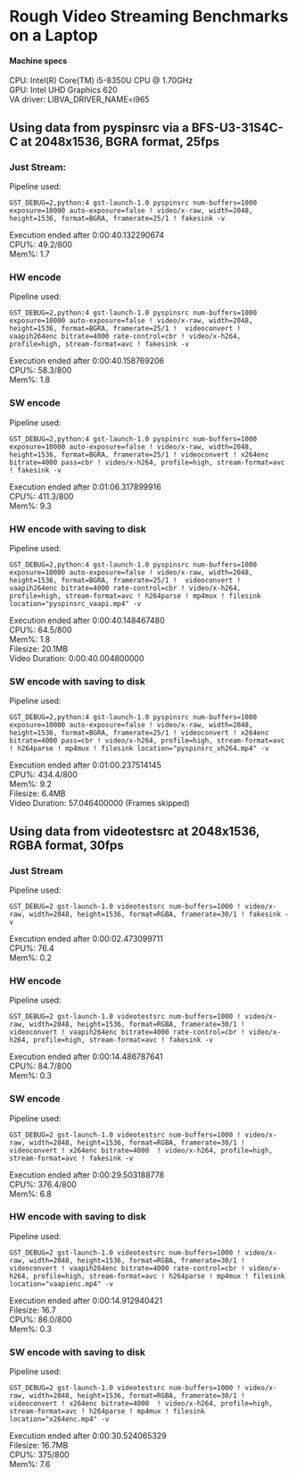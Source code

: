 # Rough Video Streaming Benchmarks on a Laptop

#### Machine specs
CPU: Intel(R) Core(TM) i5-8350U CPU @ 1.70GHz  
GPU: Intel UHD Graphics 620  
VA driver: LIBVA_DRIVER_NAME=i965  

## Using data from pyspinsrc via a BFS-U3-31S4C-C at 2048x1536, BGRA format, 25fps

### Just Stream:
Pipeline used:

    GST_DEBUG=2,python:4 gst-launch-1.0 pyspinsrc num-buffers=1000 exposure=10000 auto-exposure=false ! video/x-raw, width=2048, height=1536, format=BGRA, framerate=25/1 ! fakesink -v

Execution ended after 0:00:40.132290674  
CPU%: 49.2/800  
Mem%: 1.7  

### HW encode
Pipeline used:

    GST_DEBUG=2,python:4 gst-launch-1.0 pyspinsrc num-buffers=1000 exposure=10000 auto-exposure=false ! video/x-raw, width=2048, height=1536, format=BGRA, framerate=25/1 !  videoconvert ! vaapih264enc bitrate=4000 rate-control=cbr ! video/x-h264, profile=high, stream-format=avc ! fakesink -v


Execution ended after 0:00:40.158769206  
CPU%: 58.3/800  
Mem%: 1.8  

### SW encode
Pipeline used:

    GST_DEBUG=2,python:4 gst-launch-1.0 pyspinsrc num-buffers=1000 exposure=10000 auto-exposure=false ! video/x-raw, width=2048, height=1536, format=BGRA, framerate=25/1 ! videoconvert ! x264enc bitrate=4000 pass=cbr ! video/x-h264, profile=high, stream-format=avc ! fakesink -v

Execution ended after 0:01:06.317899916  
CPU%: 411.3/800  
Mem%: 9.3  

### HW encode with saving to disk
Pipeline used:

    GST_DEBUG=2,python:4 gst-launch-1.0 pyspinsrc num-buffers=1000 exposure=10000 auto-exposure=false ! video/x-raw, width=2048, height=1536, format=BGRA, framerate=25/1 !  videoconvert ! vaapih264enc bitrate=4000 rate-control=cbr ! video/x-h264, profile=high, stream-format=avc ! h264parse ! mp4mux ! filesink location="pyspinsrc_vaapi.mp4" -v

Execution ended after 0:00:40.148467480  
CPU%: 64.5/800  
Mem%: 1.8  
Filesize: 20.1MB  
Video Duration: 0:00:40.004800000  

### SW encode with saving to disk
Pipeline used:

    GST_DEBUG=2,python:4 gst-launch-1.0 pyspinsrc num-buffers=1000 exposure=10000 auto-exposure=false ! video/x-raw, width=2048, height=1536, format=BGRA, framerate=25/1 ! videoconvert ! x264enc bitrate=4000 pass=cbr ! video/x-h264, profile=high, stream-format=avc ! h264parse ! mp4mux ! filesink location="pyspinsrc_xh264.mp4" -v


Execution ended after 0:01:00.237514145  
CPU%: 434.4/800  
Mem%: 9.2  
Filesize: 6.4MB  
Video Duration: 57.046400000 (Frames skipped)  


## Using data from videotestsrc at 2048x1536, RGBA format, 30fps 

### Just Stream
Pipeline used:

    GST_DEBUG=2 gst-launch-1.0 videotestsrc num-buffers=1000 ! video/x-raw, width=2048, height=1536, format=RGBA, framerate=30/1 ! fakesink -v

Execution ended after 0:00:02.473099711  
CPU%: 76.4  
Mem%: 0.2  

### HW encode
Pipeline used:

    GST_DEBUG=2 gst-launch-1.0 videotestsrc num-buffers=1000 ! video/x-raw, width=2048, height=1536, format=RGBA, framerate=30/1 ! videoconvert ! vaapih264enc bitrate=4000 rate-control=cbr ! video/x-h264, profile=high, stream-format=avc ! fakesink -v

Execution ended after 0:00:14.486787641  
CPU%: 84.7/800  
Mem%: 0.3  

### SW encode
Pipeline used:

    GST_DEBUG=2 gst-launch-1.0 videotestsrc num-buffers=1000 ! video/x-raw, width=2048, height=1536, format=RGBA, framerate=30/1 ! videoconvert ! x264enc bitrate=4000  ! video/x-h264, profile=high, stream-format=avc ! fakesink -v

Execution ended after 0:00:29.503188778  
CPU%: 376.4/800  
Mem%: 6.8  

### HW encode with saving to disk
Pipeline used:

    GST_DEBUG=2 gst-launch-1.0 videotestsrc num-buffers=1000 ! video/x-raw, width=2048, height=1536, format=RGBA, framerate=30/1 ! videoconvert ! vaapih264enc bitrate=4000 rate-control=cbr ! video/x-h264, profile=high, stream-format=avc ! h264parse ! mp4mux ! filesink location="vaapienc.mp4" -v

Execution ended after 0:00:14.912940421  
Filesize: 16.7  
CPU%: 86.0/800  
Mem%: 0.3  

### SW encode with saving to disk
Pipeline used:

    GST_DEBUG=2 gst-launch-1.0 videotestsrc num-buffers=1000 ! video/x-raw, width=2048, height=1536, format=RGBA, framerate=30/1 ! videoconvert ! x264enc bitrate=4000  ! video/x-h264, profile=high, stream-format=avc ! h264parse ! mp4mux ! filesink location="x264enc.mp4" -v

Execution ended after 0:00:30.524065329  
Filesize: 16.7MB  
CPU%: 375/800  
Mem%: 7.6  
